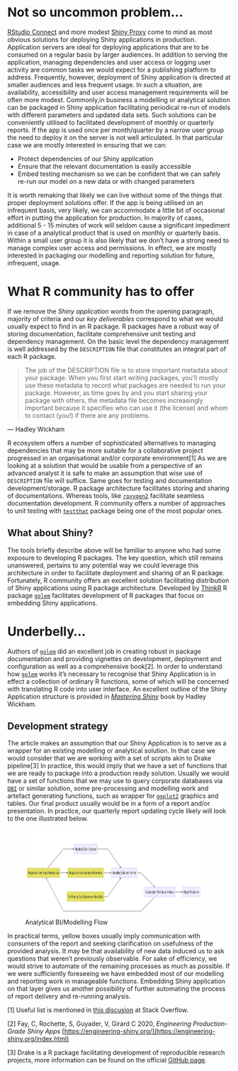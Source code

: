 # Not so uncommon problem…

[RStudio Connect](https://rstudio.com/products/connect/) and more modest
[Shiny Proxy](https://www.shinyproxy.io) come to mind as most obvious
solutions for deploying Shiny applications in production. Application
servers are ideal for deploying applications that are to be consumed on
a regular basis by larger audiences. In addition to serving the
application, managing dependencies and user access or logging user
activity are common tasks we would expect for a publishing platform to
address. Frequently, however, deployment of Shiny application is
directed at smaller audiences and less frequent usage. In such a
situation, are availability, accessibility and user access management
requirements will be often more modest. Commonly,in business a modelling
or analytical solution can be packaged in Shiny application facilitating
periodical re-run of models with different parameters and updated data
sets. Such solutions can be conveniently utilised to facilitated
development of monthly or quarterly reports. If the app is used once per
month/quarter by a narrow user group the need to deploy it on the server
is not well articulated. In that particular case we are mostly
interested in ensuring that we can:

- Protect dependencies of our Shiny application
- Ensure that the relevant documentation is easily accessible
- Embed testing mechanism so we can be confident that we can safely
  re-run our model on a new data or with changed parameters

It is worth remaking that likely we can live without some of the things
that proper deployment solutions offer. If the app is being utilised on
an infrequent basis, very likely, we can accommodate a little bit of
occasional effort in putting the application for production. In majority
of cases, additional 5 - 15 minutes of work will seldom cause a
significant impediment in case of a analytical product that is used on
monthly or quarterly basis. Within a small user group it is also likely
that we don’t have a strong need to manage complex user access and
permissions. In effect, we are mostly interested in packaging our
modelling and reporting solution for future, infrequent, usage.

# What R community has to offer

If we remove the *Shiny application* words from the opening paragraph,
majority of criteria and our *key deliverables* correspond to what we
would usually expect to find in an R package. R packages have a robust
way of storing documentation, facilitate comprehensive unit testing and
dependency management. On the basic level the dependency management is
well addressed by the `DESCRIPTION` file that constitutes an integral
part of each R package.

> The job of the DESCRIPTION file is to store important metadata about
> your package. When you first start writing packages, you’ll mostly use
> these metadata to record what packages are needed to run your package.
> However, as time goes by and you start sharing your package with
> others, the metadata file becomes increasingly important because it
> specifies who can use it (the license) and whom to contact (you!) if
> there are any problems.

<footer>
— Hadley Wickham
</footer>

R ecosystem offers a number of sophisticated alternatives to managing
dependencies that may be more suitable for a collaborative project
progressed in an organisational and/or corporate environment[1] As we
are looking at a solution that would be usable from a perspective of an
advanced analyst it is safe to make an assumption that wise use of
`DESCRIPTION` file will suffice. Same goes for testing and documentation
development/storage. R package architecture facilitates storing and
sharing of documentations. Whereas tools, like
[`roxygen2`](https://roxygen2.r-lib.org) facilitate seamless
documentation development. R community offers a number of approaches to
unit testing with [`testthat`](https://testthat.r-lib.org) package being
one of the most popular ones.

## What about Shiny?

The tools briefly describe above will be familiar to anyone who had some
exposure to developing R packages. The key question, which still remains
unanswered, pertains to any potential way we could leverage this
architecture in order to facilitate deployment and sharing of an R
package. Fortunately, R community offers an excellent solution
facilitating distribution of Shiny applications using R package
architecture. Developed by [ThinkR](https://thinkr.fr/) R package
[`golem`](https://github.com/ThinkR-open/golem) facilitates development
of R packages that focus on embedding Shiny applications.

# Underbelly…

Authors of [`golem`](https://github.com/ThinkR-open/golem) did an
excellent job in creating robust in package documentation and providing
vignettes on development, deployment and configuration as well as a
comprehensive book[2]. In order to understand how
[`golem`](https://github.com/ThinkR-open/golem) works it’s necessary to
recognise that Shiny Application is in effect a collection of ordinary R
functions, some of which will be concerned with translating R code into
user interface. An excellent outline of the Shiny Application structure
is provided in [*Mastering Shiny*](https://mastering-shiny.org) book by
Hadley Wickham.

## Development strategy

The article makes an assumption that our Shiny Application is to serve
as a wrapper for an existing modelling or analytical solution. In that
case we would consider that we are working with a set of scripts akin to
Drake pipeline[3] In practice, this would imply that we have a set of
functions that we are ready to package into a production ready solution.
Usually we would have a set of functions that we may use to query
corporate databases via [`DBI`](https://github.com/r-dbi/DBI) or similar
solution, some pre-processing and modelling work and artefact generating
functions, such as wrapper for
[`ggplot2`](https://ggplot2.tidyverse.org) graphics and tables. Our
final product usually would be in a form of a report and/or
presentation. In practice, our quarterly report updating cycle likely
will look to the one illustrated below.

<figure>
<img src="images/bi_analytical_flow.png" width="400" height="200"
alt="Analytical BI/Modelling Flow" />
<figcaption aria-hidden="true">Analytical BI/Modelling Flow</figcaption>
</figure>

In practical terms, yellow boxes usually imply communication with
consumers of the report and seeking clarification on usefulness of the
provided analysis. It may be that availability of new data induced us to
ask questions that weren’t previously observable. For sake of
efficiency, we would strive to automate of the remaining processes as
much as possible. If we were sufficiently foreseeing we have embedded
most of our modelling and reporting work in manageable functions.
Embedding Shiny application on that layer gives us another possibility
of further automating the process of report delivery and re-running
analysis.

[1] Useful list is mentioned in [this
discusion](https://stackoverflow.com/q/43018752/1655567) at Stack
Overflow.

[2] Fay, C, Rochette, S, Guyader, V, Girard C 2020, *Engineering
Production-Grade Shiny Apps*
[https://engineering-shiny.org/](https://engineering-shiny.org/index.html)

[3] Drake is a R package facilitating development of reproducible
research projects, more information can be found on the official [GitHub
page](https://github.com/ropensci/drake).
